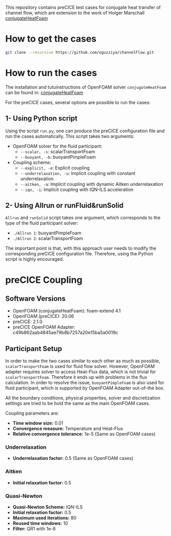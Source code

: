 This repository contains preCICE test cases for conjugate heat transfer of channel flow, which are extension to the work of Holger Marschall [conjugateHeatFoam](https://bitbucket.org/hmarschall/conjugateheatfoam/src/master/)

# How to get the cases
```bash
git clone --recursive https://github.com/oguzziya/channelFlow.git
```

# How to run the cases
The installation and tutuinstructions of OpenFOAM solver `conjugateHeatFoam` can be found in: [conjugateHeatFoam](https://bitbucket.org/hmarschall/conjugateheatfoam/src/master/)

For the preCICE cases, several options are possible to run the cases:

## 1- Using Python script
Using the script `run.py`, one can produce the preCICE configuration file and run the cases automatically. This script takes two arguments: 

- OpenFOAM solver for the fluid participant: 
	- `--scalar, -s`: scalarTransportFoam
	- `--buoyant, -b`: buoyantPimpleFoam
- Coupling scheme:
	- `--explicit, -e`: Explicit coupling
	- `--underrelaxation, -u`: Implicit coupling with constant underrelaxation
	- `--aitken, -a`: Implicit coupling with dynamic Aitken underrelaxation
	- `--iqn, -i`: Implicit coupling with IQN-ILS acceleration
	
## 2- Using Allrun or runFluid&runSolid
`Allrun` and `runSolid` script takes one argument, which corresponds to the type of the fluid participant solver:
- `./Allrun 1`: buoyantPimpleFoam
- `./Allrun 2`: scalarTransportFoam

The important point is that, with this approach user needs to modify the corresponding preCICE configuration file. Therefore, using the Python script is highly encouraged.

# preCICE Coupling

## Software Versions
- OpenFOAM (conjugateHeatFoam): foam-extend 4.1
- OpenFOAM (preCICE): 20.06
- preCICE: 2.1.0
- preCICE OpenFOAM Adapter: c49b862aab4845ae79b8b7257a20e15ba5a0019c

## Participant Setup
In order to make the two cases similar to each other as much as possible, `scalarTransportFoam` is used for fluid flow solver. However, OpenFOAM adapter requires solver to access Heat-Flux data, which is not trivial for `scalarTransportFoam`. Therefore it ends up with problems in the flux calculation. In order to resolve the issue, `buoyantPimpleFoam` is also used for fluid participant, which is supported by OpenFOAM Adapter out-of-the box. 

All the boundary conditions, physical properties, solver and discretization settings are tried to be hold the same as the main OpenFOAM cases.

Coupling parameters are:
- **Time window size:** 0.01
- **Convergence measure:** Temperature and Heat-Flux
- **Relative convergence tolerance:** 1e-5 (Same as OpenFOAM cases)

### Underrelaxation
- **Underrelaxation factor:** 0.5 (Same as OpenFOAM cases)

### Aitken
- **Initial relaxation factor:** 0.5

### Quasi-Newton
- **Quasi-Newton Scheme:** IQN-ILS
- **Initial relaxation factor:** 0.5
- **Maximum used iterations:** 80
- **Reused time windows:** 10
- **Filter:** QR1 with 1e-8
